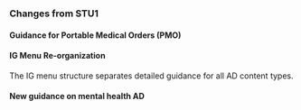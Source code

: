 ### Changes from STU1

#### Guidance for Portable Medical Orders (PMO)

#### IG Menu Re-organization

The IG menu structure separates detailed guidance for all AD content types.

#### New guidance on mental health AD
